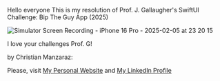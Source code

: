 Hello everyone This is my resolution of Prof. J. Gallaugher's SwiftUI Challenge: Bip The Guy App (2025)


![Simulator Screen Recording - iPhone 16 Pro - 2025-02-05 at 23 20 15](https://github.com/user-attachments/assets/a03855f7-0773-4659-a83b-04ee68efddf2)



I love your challenges Prof. G!

by Christian Manzaraz: 

Please, visit [My Personal Website](https://manzaraz.com.ar) and [My LinkedIn Profile](https://www.linkedin.com/in/manzaraz/)
